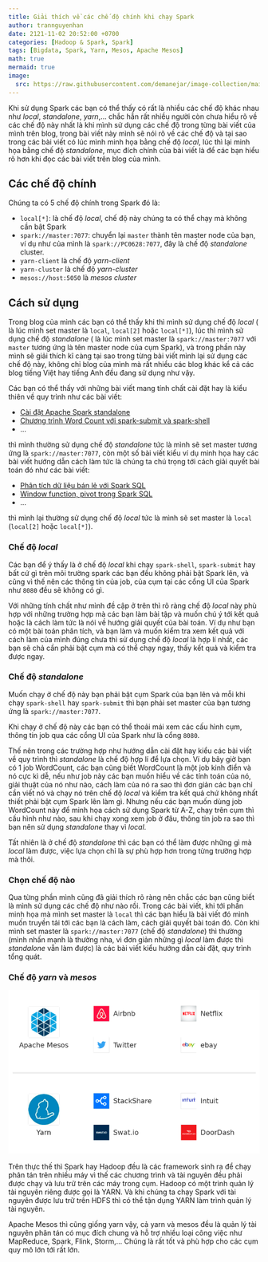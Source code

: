```yaml
---
title: Giải thích về các chế độ chính khi chạy Spark
author: trannguyenhan 
date: 2121-11-02 20:52:00 +0700
categories: [Hadoop & Spark, Spark]
tags: [Bigdata, Spark, Yarn, Mesos, Apache Mesos]
math: true
mermaid: true
image:
  src: https://raw.githubusercontent.com/demanejar/image-collection/main/ModeInSpark/run_spark_mode.png
---
```

Khi sử dụng Spark các bạn có thể thấy có rất là nhiều các chế độ khác nhau như _local_, _standalone_, _yarn_,... chắc hẳn rất nhiều người còn chưa hiểu rõ về các chế độ này nhất là khi mình sử dụng các chế độ trong từng bài viết của mình trên blog, trong bài viết này mình sẽ nói  rõ về các chế độ và tại sao trong các bài viết có lúc mình minh họa bằng chế độ _local_, lúc thì lại minh họa bằng chế độ _standalone_, mục đích chính của bài viết là để các bạn hiểu rõ hơn khi đọc các bài viết trên blog của mình.

## Các chế độ chính 

Chúng ta có 5 chế độ chính trong Spark đó là:

-   `local[*]`: là chế độ _local_, chế độ này chúng ta có thể chạy mà không cần bật Spark
-   `spark://master:7077`: chuyển lại `master` thành tên master node của bạn, ví dụ như của mình là `spark://PC0628:7077`, đây là chế độ _standalone_ cluster.
-   `yarn-client` là chế độ _yarn-client_
-   `yarn-cluster` là chế độ _yarn-cluster_
-   `mesos://host:5050` là _mesos cluster_

## Cách sử dụng

Trong blog của mình các bạn có thể thấy khi thì mình sử dụng chế độ _local_ ( là lúc mình set master là `local`, `local[2]` hoặc `local[*]`), lúc thì mình sử dụng chế độ _standalone_ ( là lúc mình set master là  `spark://master:7077` với `master` tương ứng là tên master node của cụm Spark), và trong phần này mình sẽ giải thích kĩ càng tại sao trong từng bài viết mình lại sử dụng các chế độ này, không chỉ blog của mình mà rất nhiều các blog khác kể cả các blog tiếng Việt hay tiếng Anh đều đang sử dụng như vậy.

Các bạn có thể thấy với những bài viết mang tính chất cài đặt hay là kiểu thiên về quy trình như các bài viết: 
- [Cài đặt Apache Spark standalone](https://demanejar.github.io/posts/install-apache-spark-ubuntu/)
- [Chương trình Word Count với spark-submit và spark-shell](https://demanejar.github.io/posts/word-count-with-spark-submit-and-spark-shell/)
- ...

thì mình thường sử dụng chế độ _standalone_ tức là mình sẽ set master tương ứng là  `spark://master:7077`, còn một số bài viết kiểu ví dụ minh họa hay các bài viết hướng dẫn cách làm tức là chúng ta chú trọng tới cách giải quyết bài toán đó như các bài viết: 
- [Phân tích dữ liệu bán lẻ với Spark SQL](https://demanejar.github.io/posts/retail-data-analytics-with-spark-sql/)
- [Window function, pivot trong Spark SQL](https://demanejar.github.io/posts/spark-sql-window-function-pivot/)
- ...

thì mình lại thường sử dụng chế độ _local_ tức là mình sẽ set master là `local` (`local[2]`  hoặc `local[*]`).

### Chế độ _local_

Các bạn để ý thấy là ở chế độ _local_ khi chạy `spark-shell`, `spark-submit` hay bất cứ gì trên môi trường spark các bạn đều không phải bật Spark lên, và cũng vì thế nên các thông tin của job, của cụm tại các cổng UI của Spark như `8080` đều sẽ không có gì.

Với những tính chất như mình đề cập ở trên thì rõ ràng chế độ _local_ này phù hợp với những trường hợp mà các bạn làm bài tập và muốn chú ý tới kết quả hoặc là cách làm tức là nói về hướng giải quyết của bài toán. Ví dụ như bạn có một bài toán phân tích, và bạn làm và muốn kiểm tra xem kết quả với cách làm của mình đúng chưa thì sử dụng chế độ _local_ là hợp lí nhất, các bạn sẽ chả cần phải bật cụm mà có thể chạy ngay, thấy kết quả và kiểm tra được ngay.

### Chế độ _standalone_

Muốn chạy ở chế độ này bạn phải bật cụm Spark của bạn lên và mỗi khi chạy `spark-shell` hay `spark-submit` thì bạn phải set master của bạn tương ứng là `spark://master:7077`.

Khi chạy ở chế độ này các bạn có thể thoải mái xem các cấu hình cụm, thông tin job qua các cổng UI của Spark như là cổng `8080`.

Thế nên trong các trường hợp như hướng dẫn cài đặt hay kiểu các bài viết về quy trình thì _standalone_ là chế độ hợp lí để lựa chọn. Ví dụ bây giờ bạn có 1 job WordCount, các bạn cũng biết WordCount là một job kinh điển và nó cực kì dễ, nếu như job này các bạn muốn hiểu về các tính toán của nó, giải thuật của nó như nào, cách làm của nó ra sao thì đơn giản các bạn chỉ cần viết nó và chạy nó trên chế độ _local_ và kiểm tra kết quả chứ không nhất thiết phải bật cụm Spark lên làm gì. Nhưng nếu các bạn muốn dùng job WordCount này để minh họa cách sử dụng Spark từ A-Z, chạy trên cụm thì cấu hình như nào, sau khi chạy xong xem job ở đâu, thông tin job ra sao thì bạn nên sử dụng _standalone_ thay vì _local_.

Tất nhiên là ở chế độ _standalone_ thì các bạn có thể làm được những gì mà _local_ làm được, việc lựa chọn chỉ là sự phù hợp hơn trong từng trường hợp mà thôi.

### Chọn chế độ nào

Qua từng phần mình cũng đã giải thích rõ ràng nên chắc các bạn cũng biết là mình sử dụng các chế độ như nào rồi. Trong các bài viết, khi tới phần minh họa mà mình set master là `local` thì các bạn hiểu là bài viết đó mình muốn truyền tải tới các bạn là cách làm, cách giải quyết bài toán đó. Còn khi mình set master là `spark://master:7077` (chế độ _standalone_) thì thường (mình nhấn mạnh là thường nha, vì đơn giản những gì _local_ làm được thì _standalone_ vẫn làm được) là các bài viết kiểu hướng dẫn cài đặt, quy trình tổng quát. 

### Chế độ _yarn_ và _mesos_

![](https://raw.githubusercontent.com/demanejar/image-collection/main/ModeInSpark/mesos_vs_yarn.png)

Trên thực thế thì Spark hay Hadoop đều là các framework sinh ra để chạy phân tán trên nhiều máy vì thế các chương trình và tài nguyên đều phải được chạy và lưu trữ trên các máy trong cụm. Hadoop có một trình quản lý tài nguyên riêng được gọi là YARN. Và khi chúng ta chạy Spark với tài nguyên được lưu trữ trên HDFS thì có thể tận dụng YARN làm trình quản lý tài nguyên. 

Apache Mesos thì cũng giống yarn vậy, cả yarn và mesos đều là quản lý tài nguyên phân tán có mục đích chung và hỗ trợ nhiều loại công việc như MapReduce, Spark, Flink, Storm,... Chúng là rất tốt và phù hợp cho các cụm quy mô lớn tới rất lớn.

